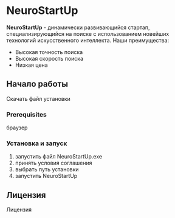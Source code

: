 # **NeuroStartUp**



**NeuroStartUp** - динамически развивающийся стартап, специализирующийся на поиске с использованием новейших технологий искусственного интеллекта. Наши преимущества:
* Высокая точность поиска
* Высокая скорость поиска
* Низкая цена

## **Начало работы**
Скачать файл установки 

### **Prerequisites**
браузер

### **Установка и запуск**
1. запустить файл NeuroStartUp.exe
1. принять условия соглашения
1. выбрать путь установки
1. запустить NeuroStartUp

## **Лицензия**
Лицензия